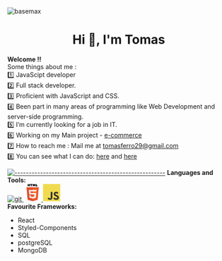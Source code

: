
<img align ="center" border-radius='10px 0 0 10px' src="https://www.todofondos.net/wp-content/uploads/hq-todofondos-4KparaPC24.jpg" alt="basemax">
<h1 align="center">Hi 👋, I'm Tomas</h1>



<b>Welcome !! </b><br/>
Some things about me :<br/>
:one: JavaScipt developer<br/>
:two: Full stack developer.<br/>
:three: Proficient with JavaScript and CSS.<br/> 
:four: Been part in many areas of programming like Web Development and server-side programming.<br/>
:five: I’m currently looking for a job in IT. <br/> 
:six: Working on my Main project - <a href="https://github.com/tomasferro29/pf-front">e-commerce</a><br/>
:seven: How to reach me : Mail me at tomasferro29@gmail.com<br/>
:eight: You can see what I can do: <a href="https://ecomerce-admin.vercel.app/">here</a> and <a href="https://pf-front-phi.vercel.app/">here</a><br/> 



[![-----------------------------------------------------](
https://raw.githubusercontent.com/andreasbm/readme/master/assets/lines/aqua.png)](https://github.com/BaseMax?tab=repositories)
<b>Languages and Tools:</b><br/>
<a href="https://git-scm.com/" target="_blank"> <img src="https://www.vectorlogo.zone/logos/git-scm/git-scm-icon.svg" alt="git" width="40" height="40"/> </a> <a href="https://www.w3.org/html/" target="_blank"> <img src="https://raw.githubusercontent.com/devicons/devicon/master/icons/html5/html5-original-wordmark.svg" alt="html5" width="40" height="40"/> </a> <a href="https://developer.mozilla.org/en-US/docs/Web/JavaScript" target="_blank"> <img src="https://raw.githubusercontent.com/devicons/devicon/master/icons/javascript/javascript-original.svg" alt="javascript" width="40" height="40"/> </a>
<br>
<b>Favourite Frameworks:</b><br/>
<ul>
  <li>React</li>
  <li>Styled-Components</li>
  <li>SQL</li>
  <li>postgreSQL</li>
  <li>MongoDB</li>
</ul>
<!--
**tomasferro29/tomasferro29** is a ✨ _special_ ✨ repository because its `README.md` (this file) appears on your GitHub profile.

Here are some ideas to get you started:

- 🔭 I’m currently working on ...
- 🌱 I’m currently learning ...
- 👯 I’m looking to collaborate on ...
- 🤔 I’m looking for help with ...
- 💬 Ask me about ...
- 📫 How to reach me: ...
- 😄 Pronouns: ...
- ⚡ Fun fact: ...
-->
